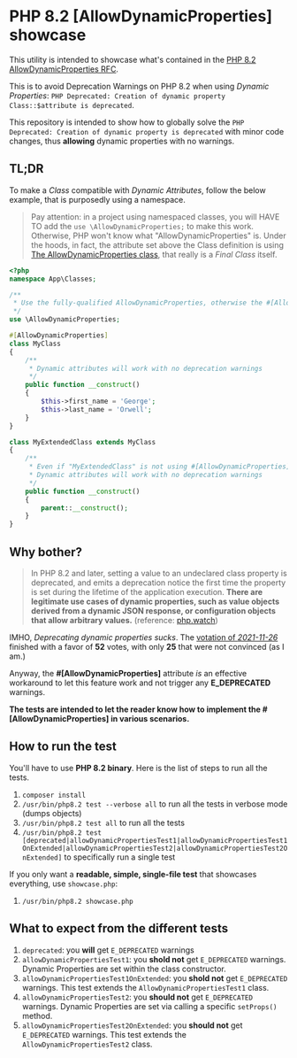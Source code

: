 # PHP 8.2 [AllowDynamicProperties] showcase

This utility is intended to showcase what's contained in the [PHP 8.2 AllowDynamicProperties RFC](https://php.watch/versions/8.2/dynamic-properties-deprecated#AllowDynamicProperties).

This is to avoid Deprecation Warnings on PHP 8.2 when using _Dynamic Properties_: `PHP Deprecated: Creation of dynamic property Class::$attribute is deprecated`.

This repository is intended to show how to globally solve the `PHP Deprecated: Creation of dynamic property is deprecated` with minor code changes, thus **allowing** dynamic properties with no warnings.

## TL;DR

To make a _Class_ compatible with _Dynamic Attributes_, follow the below example, that is purposedly using a namespace.

> Pay attention: in a project using namespaced classes, you will HAVE TO add the `use \AllowDynamicProperties;` to make this work. Otherwise, PHP won't know what "AllowDynamicProperties" is. Under the hoods, in fact, the attribute set above the Class definition is using [The AllowDynamicProperties class](https://www.php.net/manual/en/class.allowdynamicproperties.php), that really is a _Final Class_ itself.

```php
<?php
namespace App\Classes;

/**
 * Use the fully-qualified AllowDynamicProperties, otherwise the #[AllowDynamicProperties] attribute on "MyClass" WILL NOT WORK.
 */
use \AllowDynamicProperties;

#[AllowDynamicProperties]
class MyClass
{
    /**
     * Dynamic attributes will work with no deprecation warnings
     */
    public function __construct()
    {
        $this->first_name = 'George';
        $this->last_name = 'Orwell';
    }
}

class MyExtendedClass extends MyClass 
{
    /**
     * Even if "MyExtendedClass" is not using #[AllowDynamicProperties], it extends "MyClass", that is using it.
     * Dynamic attributes will work with no deprecation warnings
     */
    public function __construct()
    {
        parent::__construct();
    }
}
```

## Why bother?

> In PHP 8.2 and later, setting a value to an undeclared class property is deprecated, and emits a deprecation notice the first time the property is set during the lifetime of the application execution. **There are legitimate use cases of dynamic properties, such as value objects derived from a dynamic JSON response, or configuration objects that allow arbitrary values.** (reference: [php.watch](https://php.watch/versions/8.2/dynamic-properties-deprecated#AllowDynamicProperties))

IMHO, _Deprecating dynamic properties sucks_. The [votation of _2021-11-26_](https://wiki.php.net/rfc/deprecate_dynamic_properties) finished with a favor of **52** votes, with only **25** that were not convinced (as I am.)

Anyway, the **#[AllowDynamicProperties]** attribute _is_ an effective workaround to let this feature work and not trigger any **E_DEPRECATED** warnings.

**The tests are intended to let the reader know how to implement the #[AllowDynamicProperties] in various scenarios.**

## How to run the test

You'll have to use **PHP 8.2 binary**. Here is the list of steps to run all the tests.

1. `composer install`
2. `/usr/bin/php8.2 test --verbose all` to run all the tests in verbose mode (dumps objects)
3. `/usr/bin/php8.2 test all` to run all the tests
4. `/usr/bin/php8.2 test [deprecated|allowDynamicPropertiesTest1|allowDynamicPropertiesTest1OnExtended|allowDynamicPropertiesTest2|allowDynamicPropertiesTest2OnExtended]` to specifically run a single test

If you only want a **readable, simple, single-file test** that showcases everything, use `showcase.php`:

1. `/usr/bin/php8.2 showcase.php`

## What to expect from the different tests

1. `deprecated`: you **will** get `E_DEPRECATED` warnings
2. `allowDynamicPropertiesTest1`: you **shold not** get `E_DEPRECATED` warnings. Dynamic Properties are set within the class constructor.
3. `allowDynamicPropertiesTest1OnExtended`: you **shold not** get `E_DEPRECATED` warnings. This test extends the `AllowDynamicPropertiesTest1` class.
4. `allowDynamicPropertiesTest2`: you **should not** get `E_DEPRECATED` warnings. Dynamic Properties are set via calling a specific `setProps()` method.
5. `allowDynamicPropertiesTest2OnExtended`: you **should not** get `E_DEPRECATED` warnings. This test extends the `AllowDynamicPropertiesTest2` class.
